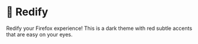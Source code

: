 # 👺 Redify
Redify your Firefox experience! This is a dark theme with red subtle accents that are easy on your eyes.
